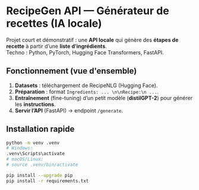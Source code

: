 # RecipeGen API — Générateur de recettes (IA locale)

Projet court et démonstratif : une **API locale** qui génère des **étapes de recette** à partir d’une **liste d’ingrédients**.  
Techno : Python, PyTorch, Hugging Face Transformers, FastAPI.

##  Fonctionnement (vue d'ensemble)
1) **Datasets** : téléchargement de RecipeNLG (Hugging Face).
2) **Préparation** : format `Ingredients: ... \n\nRecipe:\n ...`.
3) **Entraînement** (fine-tuning) d’un petit modèle (**distilGPT-2**) pour générer les **instructions**.
4) **Servir l’API** (FastAPI) → endpoint `/generate`.

##  Installation rapide
```bash
python -m venv .venv
# Windows:
.venv\Scripts\activate
# macOS/Linux:
# source .venv/bin/activate

pip install --upgrade pip
pip install -r requirements.txt
